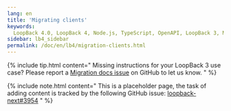 ```yaml
---
lang: en
title: 'Migrating clients'
keywords:
  LoopBack 4.0, LoopBack 4, Node.js, TypeScript, OpenAPI, LoopBack 3, Migration
sidebar: lb4_sidebar
permalink: /doc/en/lb4/migration-clients.html
---
```


{% include tip.html content="
Missing instructions for your LoopBack 3 use case? Please report a [Migration docs issue](https://github.com/loopbackio/loopback-next/issues/new?labels=question,Migration,Docs&template=Migration_docs.md) on GitHub to let us know.
" %}

{% include note.html content="
This is a placeholder page, the task of adding content is tracked by the
following GitHub issue:
[loopback-next#3954](https://github.com/loopbackio/loopback-next/issues/3954)
" %}
